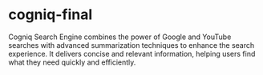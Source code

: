 # cogniq-final
Cogniq Search Engine combines the power of Google and YouTube searches with advanced summarization techniques to enhance the search experience. It delivers concise and relevant information, helping users find what they need quickly and efficiently.
